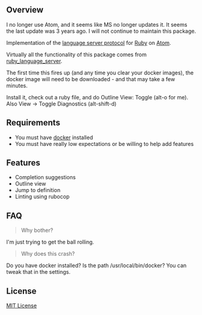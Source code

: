 ## Overview

I no longer use Atom, and it seems like MS no longer updates it.  It seems the last update was 3 years ago.  I will not continue to maintain this package.

Implementation of the [language server protocol](https://microsoft.github.io/language-server-protocol/) for [Ruby](https://www.ruby-lang.org/en/) on [Atom](https://atom.io/).

Virtually all the functionality of this package comes from [ruby_language_server](https://github.com/kwerle/ruby_language_server).

The first time this fires up (and any time you clear your docker images), the docker image will need to be downloaded - and that may take a few minutes.

Install it, check out a ruby file, and do Outline View: Toggle (alt-o for me).
Also View -> Toggle Diagnostics (alt-shift-d)

## Requirements

  - You must have [docker](https://www.docker.com/) installed
  - You must have really low expectations or be willing to help add features

## Features

  - Completion suggestions
  - Outline view
  - Jump to definition
  - Linting using rubocop

## FAQ

> Why bother?

I'm just trying to get the ball rolling.  

> Why does this crash?

Do you have docker installed?  Is the path /usr/local/bin/docker?  You can tweak that in the settings.

## License

[MIT License](https://liuderchi.mit-license.org/)
